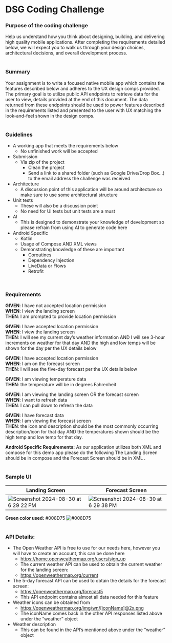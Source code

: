 # DSG Coding Challenge

### Purpose of the coding challenge
Help us understand how you think about designing, building, and delivering high quality mobile applications. After
completing the requirements detailed below, we will expect you to walk us through your design choices, architectural
decisions, and overall development process.
<br>
<br>

### Summary
Your assignment is to write a focused native mobile app which contains the features described below and adheres to the
UX design comps provided.
The primary goal is to utilize public API endpoints to retrieve data for the user to view, details provided at the end of this
document. The data returned from these endpoints should be used to power features described in the requirements
listed and presented to the user with UX matching the look-and-feel shown in the design comps.
<br>
<br>

### Guidelines
- A working app that meets the requirements below
  - No unfinished work will be accepted
- Submission
  - Via zip of the project
    - Clean the project
    - Send a link to a shared folder (such as Google Drive/Drop Box...) to the email address the
challenge was received
- Architecture
  - A discussion point of this application will be around architecture so make sure to use some architectural
structure
- Unit tests
  - These will also be a discussion point
  - No need for UI tests but unit tests are a must
- AI
  - This is designed to demonstrate your knowledge of development so please refrain from using AI to
generate code here
- Android Specific
  - Kotlin
  - Usage of Compose AND XML views
  - Demonstrating knowledge of these are important
    - Coroutines
    - Dependency Injection
    - LiveData or Flows
    - Retrofit
<br>

### Requirements
**GIVEN**: I have not accepted location permission\
**WHEN**: I view the landing screen\
**THEN**: I am prompted to provide location permission

**GIVEN**: I have accepted location permission\
**WHEN**: I view the landing screen\
**THEN**: I will see my current day’s weather information AND I will see 3-hour increments on weather for that day AND the
high and low temps will be shown for the day per the UX details below

**GIVEN**: I have accepted location permission\
**WHEN**: I am on the forecast screen\
**THEN**: I will see the five-day forecast per the UX details below

**GIVEN**: I am viewing temperature data\
**THEN**: the temperature will be in degrees Fahrenheit

**GIVEN**: I am viewing the landing screen OR the forecast screen\
**WHEN**: I want to refresh data\
**THEN**: I can pull down to refresh the data

**GIVEN**: I have forecast data\
**WHEN**: I am viewing the forecast screen\
**THEN**: the icon and description should be the most commonly occurring description/icon for that day AND the
temperatures shown should be the high temp and low temp for that day.

**Android Specific Requirements:**
As our application utilizes both XML and compose for this demo app please do the following
The Landing Screen should be in compose and the Forecast Screen should be in XML .
<br>
<br>

### Sample UI
| Landing Screen | Forecast Screen |
| ------------- | ------------- |
| ![Screenshot 2024-08-30 at 6 29 22 PM](https://github.com/user-attachments/assets/d1bf8563-6581-45ef-80e3-dfa51277acf9)  | ![Screenshot 2024-08-30 at 6 29 38 PM](https://github.com/user-attachments/assets/5944e371-a08f-431e-8650-4ccbef7c5cec)  |

**Green color used:** #008D75 ![#008D75](https://via.placeholder.com/15/008D75/008D75.png)
<br>
<br>

### API Details:
- The Open Weather API is free to use for our needs here, however you will have to create an account, this can be
done here
  - https://home.openweathermap.org/users/sign_up
  - The current weather API can be used to obtain the current weather for the landing screen:
  - https://openweathermap.org/current
- The 5-day forecast API can be used to obtain the details for the forecast screen:
  - https://openweathermap.org/forecast5
  - This API endpoint contains almost all data needed for this feature
- Weather icons can be obtained from
  - https://openweathermap.org/img/wn/[iconName]@2x.png
  - The iconName comes back in the other API responses listed above under the “weather” object
- Weather description
  - This can be found in the API’s mentioned above under the “weather” object
